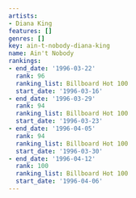```yaml
---
artists:
- Diana King
features: []
genres: []
key: ain-t-nobody-diana-king
name: Ain't Nobody
rankings:
- end_date: '1996-03-22'
  rank: 96
  ranking_list: Billboard Hot 100
  start_date: '1996-03-16'
- end_date: '1996-03-29'
  rank: 94
  ranking_list: Billboard Hot 100
  start_date: '1996-03-23'
- end_date: '1996-04-05'
  rank: 94
  ranking_list: Billboard Hot 100
  start_date: '1996-03-30'
- end_date: '1996-04-12'
  rank: 100
  ranking_list: Billboard Hot 100
  start_date: '1996-04-06'
---
```


